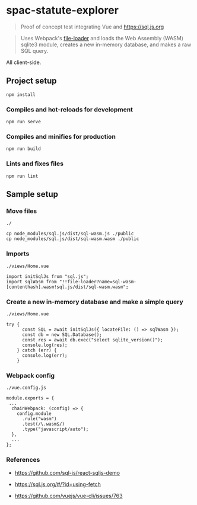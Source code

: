 # spac-statute-explorer

> Proof of concept test integrating Vue and https://sql.js.org

> Uses Webpack's [file-loader](https://v4.webpack.js.org/loaders/file-loader/) and loads the Web Assembly (WASM) sqlite3 module, creates a new in-memory database, and makes a raw SQL query.

All client-side.

## Project setup

```
npm install
```

### Compiles and hot-reloads for development

```
npm run serve
```

### Compiles and minifies for production

```
npm run build
```

### Lints and fixes files

```
npm run lint
```

## Sample setup

### Move files

`./`

```
cp node_modules/sql.js/dist/sql-wasm.js ./public
cp node_modules/sql.js/dist/sql-wasm.wasm ./public
```

### Imports

`./views/Home.vue`

```
import initSqlJs from "sql.js";
import sqlWasm from "!!file-loader?name=sql-wasm-[contenthash].wasm!sql.js/dist/sql-wasm.wasm";
```

### Create a new in-memory database and make a simple query

`./views/Home.vue`

```
try {
      const SQL = await initSqlJs({ locateFile: () => sqlWasm });
      const db = new SQL.Database();
      const res = await db.exec("select sqlite_version()");
      console.log(res);
    } catch (err) {
      console.log(err);
    }
```

### Webpack config

`./vue.config.js`

```
module.exports = {
 ...
  chainWebpack: (config) => {
    config.module
      .rule("wasm")
      .test(/\.wasm$/)
      .type("javascript/auto");
  },
  ...
};
```

### References

- https://github.com/sql-js/react-sqljs-demo

- https://sql.js.org/#/?id=using-fetch

- https://github.com/vuejs/vue-cli/issues/763

